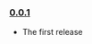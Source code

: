 ### [0.0.1](https://github.com/CallFire/callfire-api-client-js/releases/tag/v0.0.1)

- The first release
